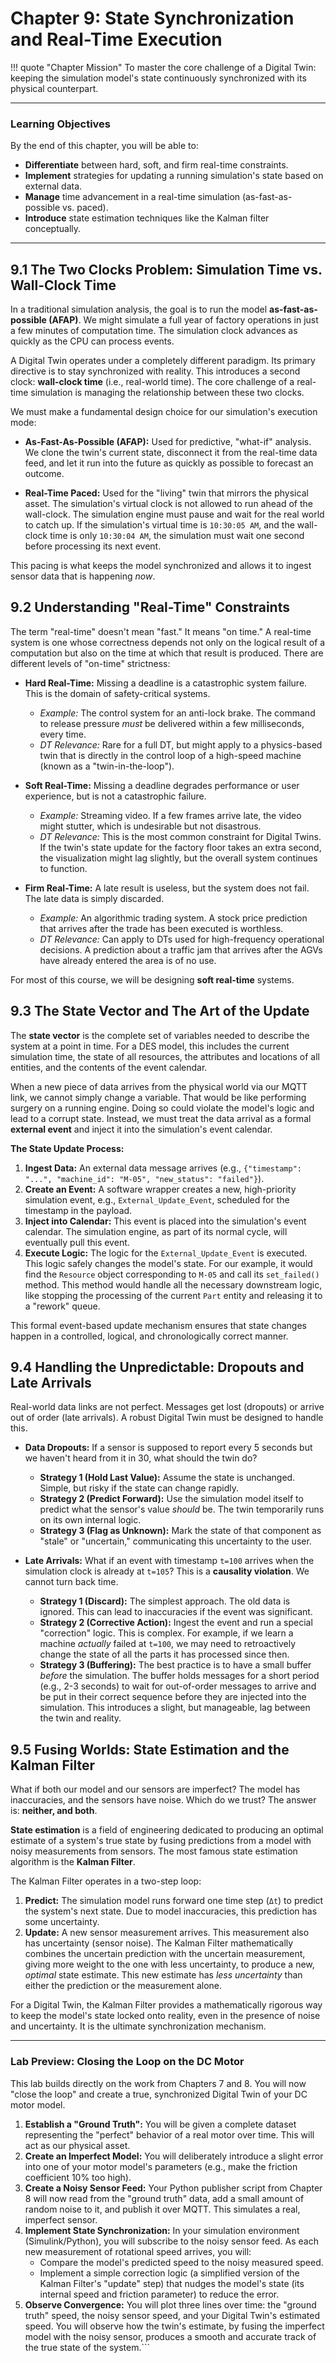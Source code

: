 # Chapter 9: State Synchronization and Real-Time Execution

!!! quote "Chapter Mission"
    To master the core challenge of a Digital Twin: keeping the simulation model's state continuously synchronized with its physical counterpart.

---

### Learning Objectives

By the end of this chapter, you will be able to:

*   **Differentiate** between hard, soft, and firm real-time constraints.
*   **Implement** strategies for updating a running simulation's state based on external data.
*   **Manage** time advancement in a real-time simulation (as-fast-as-possible vs. paced).
*   **Introduce** state estimation techniques like the Kalman filter conceptually.

---

## 9.1 The Two Clocks Problem: Simulation Time vs. Wall-Clock Time

In a traditional simulation analysis, the goal is to run the model **as-fast-as-possible (AFAP)**. We might simulate a full year of factory operations in just a few minutes of computation time. The simulation clock advances as quickly as the CPU can process events.

A Digital Twin operates under a completely different paradigm. Its primary directive is to stay synchronized with reality. This introduces a second clock: **wall-clock time** (i.e., real-world time). The core challenge of a real-time simulation is managing the relationship between these two clocks.

We must make a fundamental design choice for our simulation's execution mode:

*   **As-Fast-As-Possible (AFAP):** Used for predictive, "what-if" analysis. We clone the twin's current state, disconnect it from the real-time data feed, and let it run into the future as quickly as possible to forecast an outcome.

*   **Real-Time Paced:** Used for the "living" twin that mirrors the physical asset. The simulation's virtual clock is not allowed to run ahead of the wall-clock. The simulation engine must pause and wait for the real world to catch up. If the simulation's virtual time is `10:30:05 AM`, and the wall-clock time is only `10:30:04 AM`, the simulation must wait one second before processing its next event.

This pacing is what keeps the model synchronized and allows it to ingest sensor data that is happening *now*.

## 9.2 Understanding "Real-Time" Constraints

The term "real-time" doesn't mean "fast." It means "on time." A real-time system is one whose correctness depends not only on the logical result of a computation but also on the time at which that result is produced. There are different levels of "on-time" strictness:

*   **Hard Real-Time:** Missing a deadline is a catastrophic system failure. This is the domain of safety-critical systems.
    *   *Example:* The control system for an anti-lock brake. The command to release pressure *must* be delivered within a few milliseconds, every time.
    *   *DT Relevance:* Rare for a full DT, but might apply to a physics-based twin that is directly in the control loop of a high-speed machine (known as a "twin-in-the-loop").

*   **Soft Real-Time:** Missing a deadline degrades performance or user experience, but is not a catastrophic failure.
    *   *Example:* Streaming video. If a few frames arrive late, the video might stutter, which is undesirable but not disastrous.
    *   *DT Relevance:* This is the most common constraint for Digital Twins. If the twin's state update for the factory floor takes an extra second, the visualization might lag slightly, but the overall system continues to function.

*   **Firm Real-Time:** A late result is useless, but the system does not fail. The late data is simply discarded.
    *   *Example:* An algorithmic trading system. A stock price prediction that arrives after the trade has been executed is worthless.
    *   *DT Relevance:* Can apply to DTs used for high-frequency operational decisions. A prediction about a traffic jam that arrives after the AGVs have already entered the area is of no use.

For most of this course, we will be designing **soft real-time** systems.

## 9.3 The State Vector and The Art of the Update

The **state vector** is the complete set of variables needed to describe the system at a point in time. For a DES model, this includes the current simulation time, the state of all resources, the attributes and locations of all entities, and the contents of the event calendar.

When a new piece of data arrives from the physical world via our MQTT link, we cannot simply change a variable. That would be like performing surgery on a running engine. Doing so could violate the model's logic and lead to a corrupt state. Instead, we must treat the data arrival as a formal **external event** and inject it into the simulation's event calendar.

**The State Update Process:**

1.  **Ingest Data:** An external data message arrives (e.g., `{"timestamp": "...", "machine_id": "M-05", "new_status": "failed"}`).
2.  **Create an Event:** A software wrapper creates a new, high-priority simulation event, e.g., `External_Update_Event`, scheduled for the timestamp in the payload.
3.  **Inject into Calendar:** This event is placed into the simulation's event calendar. The simulation engine, as part of its normal cycle, will eventually pull this event.
4.  **Execute Logic:** The logic for the `External_Update_Event` is executed. This logic safely changes the model's state. For our example, it would find the `Resource` object corresponding to `M-05` and call its `set_failed()` method. This method would handle all the necessary downstream logic, like stopping the processing of the current `Part` entity and releasing it to a "rework" queue.

This formal event-based update mechanism ensures that state changes happen in a controlled, logical, and chronologically correct manner.

## 9.4 Handling the Unpredictable: Dropouts and Late Arrivals

Real-world data links are not perfect. Messages get lost (dropouts) or arrive out of order (late arrivals). A robust Digital Twin must be designed to handle this.

*   **Data Dropouts:** If a sensor is supposed to report every 5 seconds but we haven't heard from it in 30, what should the twin do?
    *   **Strategy 1 (Hold Last Value):** Assume the state is unchanged. Simple, but risky if the state can change rapidly.
    *   **Strategy 2 (Predict Forward):** Use the simulation model itself to predict what the sensor's value *should* be. The twin temporarily runs on its own internal logic.
    *   **Strategy 3 (Flag as Unknown):** Mark the state of that component as "stale" or "uncertain," communicating this uncertainty to the user.

*   **Late Arrivals:** What if an event with timestamp `t=100` arrives when the simulation clock is already at `t=105`? This is a **causality violation**. We cannot turn back time.
    *   **Strategy 1 (Discard):** The simplest approach. The old data is ignored. This can lead to inaccuracies if the event was significant.
    *   **Strategy 2 (Corrective Action):** Ingest the event and run a special "correction" logic. This is complex. For example, if we learn a machine *actually* failed at `t=100`, we may need to retroactively change the state of all the parts it has processed since then.
    *   **Strategy 3 (Buffering):** The best practice is to have a small buffer *before* the simulation. The buffer holds messages for a short period (e.g., 2-3 seconds) to wait for out-of-order messages to arrive and be put in their correct sequence before they are injected into the simulation. This introduces a slight, but manageable, lag between the twin and reality.

## 9.5 Fusing Worlds: State Estimation and the Kalman Filter

What if both our model and our sensors are imperfect? The model has inaccuracies, and the sensors have noise. Which do we trust? The answer is: **neither, and both**.

**State estimation** is a field of engineering dedicated to producing an optimal estimate of a system's true state by fusing predictions from a model with noisy measurements from sensors. The most famous state estimation algorithm is the **Kalman Filter**.

The Kalman Filter operates in a two-step loop:

1.  **Predict:** The simulation model runs forward one time step (`Δt`) to predict the system's next state. Due to model inaccuracies, this prediction has some uncertainty.
2.  **Update:** A new sensor measurement arrives. This measurement also has uncertainty (sensor noise). The Kalman Filter mathematically combines the uncertain prediction with the uncertain measurement, giving more weight to the one with less uncertainty, to produce a new, *optimal* state estimate. This new estimate has *less uncertainty* than either the prediction or the measurement alone.


For a Digital Twin, the Kalman Filter provides a mathematically rigorous way to keep the model's state locked onto reality, even in the presence of noise and uncertainty. It is the ultimate synchronization mechanism.

---

### Lab Preview: Closing the Loop on the DC Motor

This lab builds directly on the work from Chapters 7 and 8. You will now "close the loop" and create a true, synchronized Digital Twin of your DC motor model.

1.  **Establish a "Ground Truth":** You will be given a complete dataset representing the "perfect" behavior of a real motor over time. This will act as our physical asset.
2.  **Create an Imperfect Model:** You will deliberately introduce a slight error into one of your motor model's parameters (e.g., make the friction coefficient 10% too high).
3.  **Create a Noisy Sensor Feed:** Your Python publisher script from Chapter 8 will now read from the "ground truth" data, add a small amount of random noise to it, and publish it over MQTT. This simulates a real, imperfect sensor.
4.  **Implement State Synchronization:** In your simulation environment (Simulink/Python), you will subscribe to the noisy sensor feed. As each new measurement of rotational speed arrives, you will:
    *   Compare the model's predicted speed to the noisy measured speed.
    *   Implement a simple correction logic (a simplified version of the Kalman Filter's "update" step) that nudges the model's state (its internal speed and friction parameter) to reduce the error.
5.  **Observe Convergence:** You will plot three lines over time: the "ground truth" speed, the noisy sensor speed, and your Digital Twin's estimated speed. You will observe how the twin's estimate, by fusing the imperfect model with the noisy sensor, produces a smooth and accurate track of the true state of the system.```